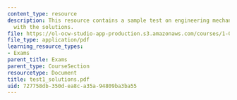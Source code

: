 ```yaml
---
content_type: resource
description: This resource contains a sample test on engineering mechanics, along
  with the solutions.
file: https://ol-ocw-studio-app-production.s3.amazonaws.com/courses/1-060-engineering-mechanics-ii-spring-2006/727758db350dea8ca35a94809ba3ba55_test1_solutions.pdf
file_type: application/pdf
learning_resource_types:
- Exams
parent_title: Exams
parent_type: CourseSection
resourcetype: Document
title: test1_solutions.pdf
uid: 727758db-350d-ea8c-a35a-94809ba3ba55
---
```

